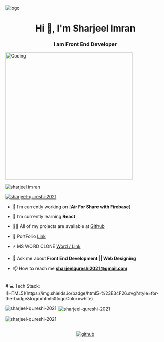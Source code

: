 ![logo](https://camo.githubusercontent.com/5b1d292467a7b41f288e50d450674ef3cfb99862405c58b6d440957ae3519c22/68747470733a2f2f666972656261736573746f726167652e676f6f676c65617069732e636f6d2f76302f622f666c6578692d636f64696e672e61707073706f742e636f6d2f6f2f64656d706769372d35323066386435662d363364342d343435332d383832322d6462633134396165323766382e6769663f616c743d6d6564696126746f6b656e3d39316330633762322d393363332d343032392d623031312d316138373033633537333064)
<h1 align="center">Hi 👋, I'm Sharjeel Imran</h1>
<h3 align="center">I am Front End Developer</h3>
<img align="center" alt="Coding" width="400" src="https://miro.medium.com/v2/resize:fit:679/1*ZSVmWGcc1weENb0ShawWxw.gif">

<p align="left"> <img src="https://komarev.com/ghpvc/?username=rishavchanda&label=Profile%20views&color=0e75b6&style=flat" alt="sharjeel imran" /> </p>

<p align="left"> <a href="https://github.com/ryo-ma/github-profile-trophy"><img src="https://github-profile-trophy.vercel.app/?username=SHARJEEL-QURESHI-2021" alt="sharjeel-qureshi-2021" /></a> </p>

- 🔭 I’m currently working on [**Air For Share with Firebase**]

- 🌱 I’m currently learning **React**

- 👨‍💻 All of my projects are available at [Github](https://github.com/SHARJEEL-QURESHI-2021)

- 📱 PortFolio [Link](https://sharjeel-qureshi-2021.github.io/CSS-PORTFOLIO-ASSIGNMENT/index.html)

- ⚡ MS WORD CLONE [Word / Link](https://sharjeel-qureshi-2021.github.io/JS-CLASS-ASSIGNMENT24/MS.html)

- 💬 Ask me about **Front End Development || Web Designing**

- 📫 How to reach me **sharjeelqureshi2021@gmail.com**
 
<br/>
# 💻 Tech Stack:
<br/>
![HTML5](https://img.shields.io/badge/html5-%23E34F26.svg?style=for-the-badge&logo=html5&logoColor=white) 

<p><img align="left" src="https://github-readme-stats.vercel.app/api/top-langs?username=SHARJEEL-QURESHI-2021&show_icons=true&locale=en&layout=compact&theme=tokyonight" alt="sharjeel-qureshi-2021" /></p>

<p>&nbsp;<img align="center" src="https://github-readme-stats.vercel.app/api?username=SHARJEEL-QURESHI-2021&show_icons=true&locale=en&theme=tokyonight" alt="sharjeel-qureshi-2021" /></p>

<p><img align="center" src="https://github-readme-streak-stats.herokuapp.com/?user=SHARJEEL-QURESHI-2021&&theme=tokyonight" alt="sharjeel-qureshi-2021" /></p>

<br/>

<div align="center">
<a href="https://github.com/SHARJEEL-QURESHI-2021?tab=repositories" target="_blank">
<img src=https://img.shields.io/badge/github-%2324292e.svg?&style=for-the-badge&logo=github&logoColor=white alt=github style="margin-bottom: 5px;" />
</a>
</div>
<br/>  
